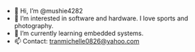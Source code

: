 - 👋 Hi, I’m @mushie4282
- 👀 I’m interested in software and hardware. I love sports and photography. 
- 🌱 I’m currently learning embedded systems. 
- 📫 Contact: tranmichelle0826@yahoo.com

<!---
mushie4282/mushie4282 is a ✨ special ✨ repository because its `README.md` (this file) appears on your GitHub profile.
You can click the Preview link to take a look at your changes.
--->
